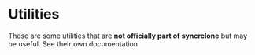 # Utilities

These are some utilities that are **not officially part of syncrclone** but may be useful. See their own documentation